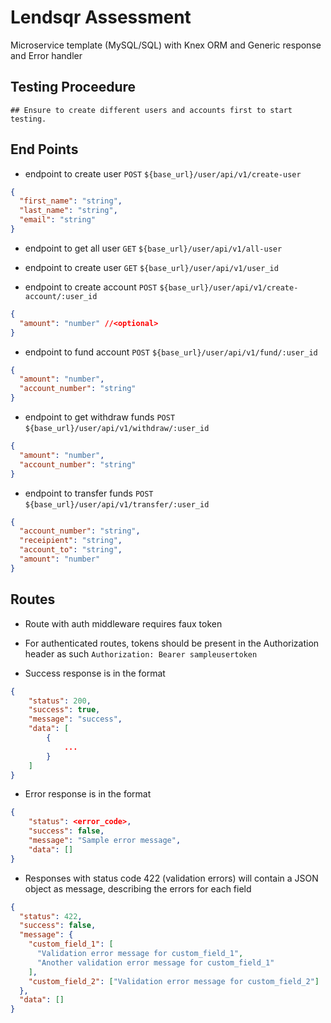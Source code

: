 # Lendsqr Assessment

Microservice template (MySQL/SQL) with Knex ORM and Generic response and Error handler

## Testing Proceedure

```
## Ensure to create different users and accounts first to start testing.
```

## End Points

- endpoint to create user `POST` `${base_url}/user/api/v1/create-user`

```json
{
  "first_name": "string",
  "last_name": "string",
  "email": "string"
}
```

- endpoint to get all user `GET` `${base_url}/user/api/v1/all-user`

- endpoint to create user `GET` `${base_url}/user/api/v1/user_id`

- endpoint to create account `POST` `${base_url}/user/api/v1/create-account/:user_id`

```json
{
  "amount": "number" //<optional>
}
```

- endpoint to fund account `POST` `${base_url}/user/api/v1/fund/:user_id`

```json
{
  "amount": "number",
  "account_number": "string"
}
```

- endpoint to get withdraw funds `POST` `${base_url}/user/api/v1/withdraw/:user_id`

```json
{
  "amount": "number",
  "account_number": "string"
}
```

- endpoint to transfer funds `POST` `${base_url}/user/api/v1/transfer/:user_id`

```json
{
  "account_number": "string",
  "receipient": "string",
  "account_to": "string",
  "amount": "number"
}
```

## Routes

- Route with auth middleware requires faux token

- For authenticated routes, tokens should be present in the Authorization header as such
  `Authorization: Bearer sampleusertoken`
- Success response is in the format

```json
{
    "status": 200,
    "success": true,
    "message": "success",
    "data": [
        {
            ...
        }
    ]
}
```

- Error response is in the format

```json
{
    "status": <error_code>,
    "success": false,
    "message": "Sample error message",
    "data": []
}
```

- Responses with status code 422 (validation errors) will contain a JSON object as message, describing the errors for each field

```json
{
  "status": 422,
  "success": false,
  "message": {
    "custom_field_1": [
      "Validation error message for custom_field_1",
      "Another validation error message for custom_field_1"
    ],
    "custom_field_2": ["Validation error message for custom_field_2"]
  },
  "data": []
}
```
